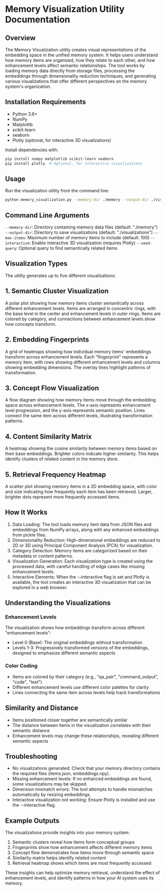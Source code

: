 # Memory Visualization Utility Documentation

## Overview

The Memory Visualization utility creates visual representations of the embedding space in the unified memory system. It helps users understand how memory items are organized, how they relate to each other, and how enhancement levels affect semantic relationships.
The tool works by loading memory data directly from storage files, processing the embeddings through dimensionality reduction techniques, and generating various visualizations that offer different perspectives on the memory system's organization.

## Installation Requirements

- Python 3.6+
- NumPy
- Matplotlib
- scikit-learn
- seaborn
- Plotly (optional, for interactive 3D visualizations)

Install dependencies with:

```bash
pip install numpy matplotlib scikit-learn seaborn
pip install plotly  # Optional, for interactive visualizations
```

## Usage

Run the visualization utility from the command line:

```bash
python memory_visualization.py --memory-dir ./memory --output-dir ./visualizations
```

## Command Line Arguments

`--memory-dir`: Directory containing memory data files (default: "./memory")
`--output-dir`: Directory to save visualizations (default: "./visualizations")
`--max-items`: Maximum number of memory items to include (default: 100)
`--interactive`: Enable interactive 3D visualization (requires Plotly)
`--seed-query`: Optional query to find semantically related items

## Visualization Types

The utility generates up to five different visualizations:

## 1. Semantic Cluster Visualization

A polar plot showing how memory items cluster semantically across different enhancement levels. Items are arranged in concentric rings, with the base level in the center and enhancement levels in outer rings. Items are colored by category, and connections between enhancement levels show how concepts transform.

## 2. Embedding Fingerprints

A grid of heatmaps showing how individual memory items' embeddings transform across enhancement levels. Each "fingerprint" represents a memory item, with rows showing different enhancement levels and columns showing embedding dimensions. The overlay lines highlight patterns of transformation.

## 3. Concept Flow Visualization

A flow diagram showing how memory items move through the embedding space across enhancement levels. The x-axis represents enhancement level progression, and the y-axis represents semantic position. Lines connect the same item across different levels, illustrating transformation patterns.

## 4. Content Similarity Matrix

A heatmap showing the cosine similarity between memory items based on their base embeddings. Brighter colors indicate higher similarity. This helps identify clusters of related content in the memory store.

## 5. Retrieval Frequency Heatmap

A scatter plot showing memory items in a 2D embedding space, with color and size indicating how frequently each item has been retrieved. Larger, brighter dots represent more frequently accessed items.

## How It Works

1. Data Loading: The tool loads memory item data from JSON files and embeddings from NumPy arrays, along with any enhanced embeddings from pickle files.
2. Dimensionality Reduction: High-dimensional embeddings are reduced to 2D or 3D using Principal Component Analysis (PCA) for visualization.
3. Category Detection: Memory items are categorized based on their metadata or content patterns.
4. Visualization Generation: Each visualization type is created using the processed data, with careful handling of edge cases like missing enhancement levels.
5. Interactive Elements: When the --interactive flag is set and Plotly is available, the tool creates an interactive 3D visualization that can be explored in a web browser.

## Understanding the Visualizations

### Enhancement Levels

The visualization shows how embeddings transform across different "enhancement levels":

- Level 0 (Base): The original embeddings without transformation
- Levels 1-3: Progressively transformed versions of the embeddings, designed to emphasize different semantic aspects

### Color Coding

- Items are colored by their category (e.g., "qa_pair", "command_output", "code", "text")
- Different enhancement levels use different color palettes for clarity
- Lines connecting the same item across levels help track transformations

## Similarity and Distance

- Items positioned closer together are semantically similar
- The distance between items in the visualization correlates with their semantic distance
- Enhancement levels may change these relationships, revealing different semantic aspects

## Troubleshooting

- No visualizations generated: Check that your memory directory contains the required files (items.json, embeddings.npy).
- Missing enhancement levels: If no enhanced embeddings are found, some visualizations may be skipped.
- Dimension mismatch errors: The tool attempts to handle mismatches automatically by resizing embeddings.
- Interactive visualization not working: Ensure Plotly is installed and use the --interactive flag.

## Example Outputs

The visualizations provide insights into your memory system:

1. Semantic clusters reveal how items form conceptual groups
2. Fingerprints show how enhancement affects different memory items
3. Concept flow demonstrates how items move through semantic space
4. Similarity matrix helps identify related content
5. Retrieval heatmap shows which items are most frequently accessed

These insights can help optimize memory retrieval, understand the effect of enhancement levels, and identify patterns in how your AI system uses its memory.
